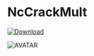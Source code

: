 # NcCrackMult

[![Download](https://i.postimg.cc/tTsHsC1W/NcCrack.png)]()

![AVATAR](https://i.postimg.cc/gj0LXhV4/1-3.png)
